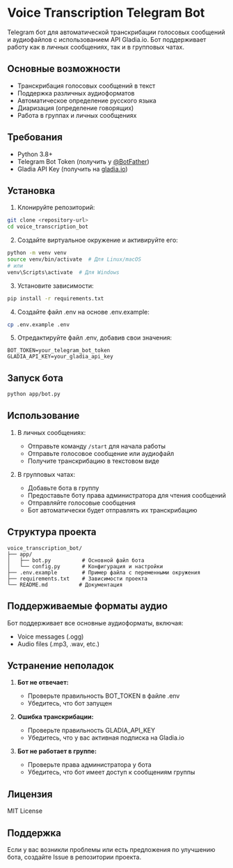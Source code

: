 # Voice Transcription Telegram Bot

Telegram бот для автоматической транскрибации голосовых сообщений и аудиофайлов с использованием API Gladia.io. Бот поддерживает работу как в личных сообщениях, так и в групповых чатах.

## Основные возможности

- Транскрибация голосовых сообщений в текст
- Поддержка различных аудиоформатов
- Автоматическое определение русского языка
- Диаризация (определение говорящих)
- Работа в группах и личных сообщениях

## Требования

- Python 3.8+
- Telegram Bot Token (получить у [@BotFather](https://t.me/BotFather))
- Gladia API Key (получить на [gladia.io](https://gladia.io))

## Установка

1. Клонируйте репозиторий:
```bash
git clone <repository-url>
cd voice_transcription_bot
```

2. Создайте виртуальное окружение и активируйте его:
```bash
python -m venv venv
source venv/bin/activate  # Для Linux/macOS
# или
venv\Scripts\activate  # Для Windows
```

3. Установите зависимости:
```bash
pip install -r requirements.txt
```

4. Создайте файл .env на основе .env.example:
```bash
cp .env.example .env
```

5. Отредактируйте файл .env, добавив свои значения:
```
BOT_TOKEN=your_telegram_bot_token
GLADIA_API_KEY=your_gladia_api_key
```

## Запуск бота

```bash
python app/bot.py
```

## Использование

1. В личных сообщениях:
   - Отправьте команду `/start` для начала работы
   - Отправьте голосовое сообщение или аудиофайл
   - Получите транскрибацию в текстовом виде

2. В групповых чатах:
   - Добавьте бота в группу
   - Предоставьте боту права администратора для чтения сообщений
   - Отправляйте голосовые сообщения
   - Бот автоматически будет отправлять их транскрибацию

## Структура проекта

```
voice_transcription_bot/
├── app/
│   ├── bot.py          # Основной файл бота
│   └── config.py       # Конфигурация и настройки
├── .env.example        # Пример файла с переменными окружения
├── requirements.txt    # Зависимости проекта
└── README.md          # Документация
```

## Поддерживаемые форматы аудио

Бот поддерживает все основные аудиоформаты, включая:
- Voice messages (.ogg)
- Audio files (.mp3, .wav, etc.)

## Устранение неполадок

1. **Бот не отвечает:**
   - Проверьте правильность BOT_TOKEN в файле .env
   - Убедитесь, что бот запущен

2. **Ошибка транскрибации:**
   - Проверьте правильность GLADIA_API_KEY
   - Убедитесь, что у вас активная подписка на Gladia.io

3. **Бот не работает в группе:**
   - Проверьте права администратора у бота
   - Убедитесь, что бот имеет доступ к сообщениям группы

## Лицензия

MIT License

## Поддержка

Если у вас возникли проблемы или есть предложения по улучшению бота, создайте Issue в репозитории проекта.